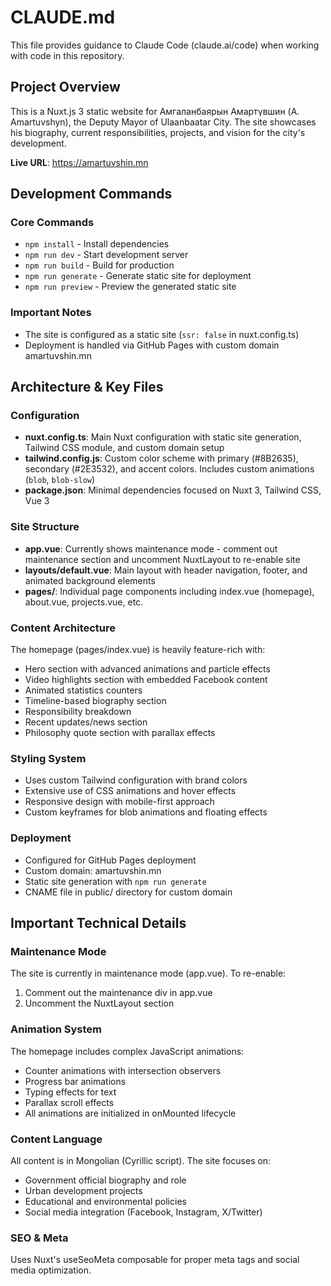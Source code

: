 # CLAUDE.md

This file provides guidance to Claude Code (claude.ai/code) when working with code in this repository.

## Project Overview

This is a Nuxt.js 3 static website for Амгаланбаярын Амартүвшин (A. Amartuvshyn), the Deputy Mayor of Ulaanbaatar City. The site showcases his biography, current responsibilities, projects, and vision for the city's development.

**Live URL**: https://amartuvshin.mn

## Development Commands

### Core Commands
- `npm install` - Install dependencies
- `npm run dev` - Start development server
- `npm run build` - Build for production
- `npm run generate` - Generate static site for deployment
- `npm run preview` - Preview the generated static site

### Important Notes
- The site is configured as a static site (`ssr: false` in nuxt.config.ts)
- Deployment is handled via GitHub Pages with custom domain amartuvshin.mn

## Architecture & Key Files

### Configuration
- **nuxt.config.ts**: Main Nuxt configuration with static site generation, Tailwind CSS module, and custom domain setup
- **tailwind.config.js**: Custom color scheme with primary (#8B2635), secondary (#2E3532), and accent colors. Includes custom animations (`blob`, `blob-slow`)
- **package.json**: Minimal dependencies focused on Nuxt 3, Tailwind CSS, Vue 3

### Site Structure
- **app.vue**: Currently shows maintenance mode - comment out maintenance section and uncomment NuxtLayout to re-enable site
- **layouts/default.vue**: Main layout with header navigation, footer, and animated background elements
- **pages/**: Individual page components including index.vue (homepage), about.vue, projects.vue, etc.

### Content Architecture
The homepage (pages/index.vue) is heavily feature-rich with:
- Hero section with advanced animations and particle effects
- Video highlights section with embedded Facebook content
- Animated statistics counters
- Timeline-based biography section
- Responsibility breakdown
- Recent updates/news section
- Philosophy quote section with parallax effects

### Styling System
- Uses custom Tailwind configuration with brand colors
- Extensive use of CSS animations and hover effects
- Responsive design with mobile-first approach
- Custom keyframes for blob animations and floating effects

### Deployment
- Configured for GitHub Pages deployment
- Custom domain: amartuvshin.mn
- Static site generation with `npm run generate`
- CNAME file in public/ directory for custom domain

## Important Technical Details

### Maintenance Mode
The site is currently in maintenance mode (app.vue). To re-enable:
1. Comment out the maintenance div in app.vue
2. Uncomment the NuxtLayout section

### Animation System
The homepage includes complex JavaScript animations:
- Counter animations with intersection observers
- Progress bar animations
- Typing effects for text
- Parallax scroll effects
- All animations are initialized in onMounted lifecycle

### Content Language
All content is in Mongolian (Cyrillic script). The site focuses on:
- Government official biography and role
- Urban development projects
- Educational and environmental policies
- Social media integration (Facebook, Instagram, X/Twitter)

### SEO & Meta
Uses Nuxt's useSeoMeta composable for proper meta tags and social media optimization.